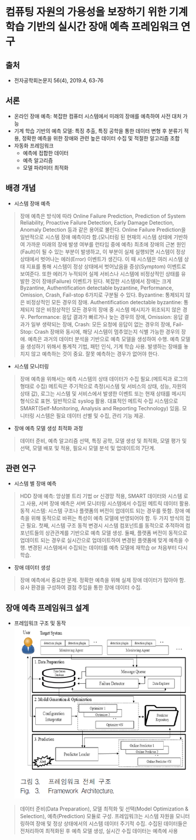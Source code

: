 컴퓨팅 자원의 가용성을 보장하기 위한 기계 학습 기반의 실시간 장애 예측 프레임워크 연구
===============================================================================
출처
----
* 전자공학회논문지 56(4), 2019.4, 63-76

서론
----
* 온라인 장애 예측: 복잡한 컴퓨터 시스템에서 미래의 장애를 예측하여 사전 대처 가능
* 기계 학습 기반의 예측 모델: 특징 추출, 특징 공학을 통한 데이터 변형 후 분류기 적용, 정확한 예측을 위한 장애와 관련 높은 데이터 수집 및 적절한 알고리즘 조합
* 자동화 프레임워크
    * 예측에 접합한 데이터
    * 예측 알고리즘
    * 모델 파라미터 최적화

배경 개념
--------------
* 시스템 장애 예측
> 장애 예측은 방식에 따라 Online Failure Prediction, Prediction of System Reliability, Proactive Failure Detection, Early Damage Detection, Anomaly Detection 등과 같은 용어로 불린다.
> Online Failure Prediction을 일반적으로 시스템 장애 예측이라 함.(모니터링 된 현재의 시스템 상태에 기반하여 가까운 미래의 장애 발생 여부를 런타임 중에 예측)
> 최초에 장애의 근본 원인(Fault)이 될 수 있는 부분이 발생하고, 이 부분이 실제 실행되면 시스템이 정상 상태에서 벗어나는 에러(Error) 이벤트가 생긴다.
> 이 때 시스템은 여러 시스템 상태 지표를 통해 시스템이 정상 상태에서 벗어났음을 증상(Symptom) 이벤트로 보여준다.
> 또한 에러가 누적되어 실제 서비스나 시스템에 비정상적인 상태를 유발한 것이 장애(Failure) 이벤트가 된다.
> 복잡한 시스템에서 장애는 크게 Byzantine, Authentification detectable byzantine, Performance, Omission, Crash, Fail-stop 6가지로 구분될 수 있다.
> Byzantine: 통제되지 않은 비정상적인 모든 경우의 장애.
> Authentification detectable byzantine: 통제되지 않은 비정상적인 모든 경우의 장애 중 시스템 메시지가 위조되지 않은 경우.
> Performance: 응답 결과가 빠르거나 늦는 경우의 장애, Omission: 응답 결과가 일부 생략되는 장애, Crash: 모든 요청에 응답이 없는 경우의 장애,
> Fail-Stop: Crash 장애와 동시에, 해당 시스템이 멈추었는지 식별 가능한 경우의 장애.
> 예측은 과거의 데이터 분석을 기반으로 예측 모델을 생성하여 수행. 예측 모델을 생성하기 위해서 통계적 기법, 패턴 인식, 기계 학습 사용.
> 발생하는 장애를 놓치지 않고 예측하는 것이 중요. 잘못 예측하는 경우가 없어야 한다.

* 시스템 모니터링
> 장애 예측을 위해서는 예측 시스템의 상태 데이터가 수집 필요.(메트릭과 로그의 형태로 수집) 메트릭은 주기적으로 측정(시스템 및 서비스의 상태, 성능, 자원의 상태 값),
> 로그는 시스템 및 서비스에서 발생한 이벤트 또는 현재 상태를 메시지 형식으로 표현. 일반적으로 syslog 활용.
> 대표적인 메트릭 수집 시스템으로 SMART(Self-Monitoring, Analysis and Reporting Technology) 있음.
> 모니터링 시스템은 필요 데이터 선별 및 수집, 관리 기능 제공.

* 장애 예측 모델 생성 최적화 과정
> 데이터 준비, 예측 알고리즘 선택, 특징 공학, 모델 생성 및 최적화, 모델 평가 및 선택, 모델 배포 및 적용, 필요시 모델 분석 및 업데이트의 7단계.

관련 연구
-----------
* 시스템 별 장애 예측
> HDD 장애 예측: 앙상블 트리 기법 or 신경망 적용, SMART 데이터와 시스템 로그 사용, 서버 장애 예측은 서버 모니터링 시스템에서 수집된 메트릭 데이터 활용.
> 동적 시스템: 시스템 구조나 플랫폼의 버전이 업데이트 되는 경우를 뜻함. 장애 예측을 위해 동적으로 바뀌는 특성이 예측 모델에 반영되어야 함.
> 두 가지 방식의 접근 필요.
> 첫째, 시스템 구조 동적 변경시 시스템 컴포넌트를 동적으로 추적하여 컴포넌트들의 상관관계를 기반으로 예측 모델 생성.
> 둘째, 플랫폼 버전이 동적으로 업데이트 되는 경우로 실시간으로 업데이트하여 변경된 플랫폼에 맞게 예측을 수행.
> 변경된 시스템에서 수집되는 데이터를 예측 모델에 재학습 or 처음부터 다시 학습.

* 장애 데이터 생성
> 장애 예측에서 중요한 문제. 정확한 예측을 위해 실제 장애 데이터가 많아야 함. 유사 환경을 구성하여 결점 주입을 통한 장애 데이터 수집.

장애 예측 프레임워크 설계
-------------------------
* 프레임워크 구조 및 동작
![프레임워크 전체 구조](https://github.com/bulgemi/ITOA/blob/master/프레임워크_전체_구조.PNG)
> 데이터 준비(Data Preparation), 모델 최적화 및 선택(Model Optimization & Selection), 예측(Prediction) 모듈로 구성.
> 프레임워크는 시스템 자원을 모니터링하여 장애 및 정상 상태에서의 시스템 데이터 주기적 수집.
> 수집된 데이터들은 전처리하여 최적화된 후 예측 모델 생성, 실시간 수집 데이터는 예측에 사용
